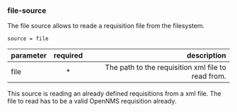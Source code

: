 ### file-source
The file source allows to reade a requisition file from the filesystem.

    source = file

| parameter | required | description                                        |
|-----------|:--------:|---------------------------------------------------:|
|  file     | *        | The path to the requisition xml file to read from. |

This source is reading an already defined requisitions from a xml file. The file to read has to be a valid OpenNMS requisition already.